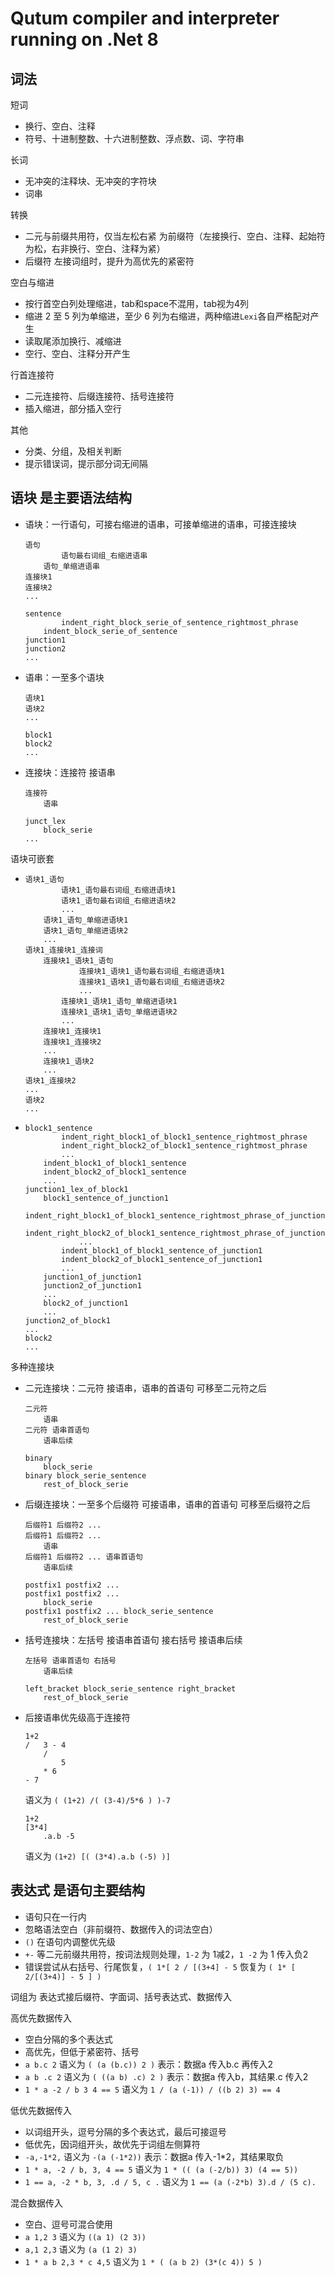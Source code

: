 # Qutum compiler and interpreter running on .Net 8


## 词法

短词
- 换行、空白、注释
- 符号、十进制整数、十六进制整数、浮点数、词、字符串

长词
- 无冲突的注释块、无冲突的字符块
- 词串

转换
- 二元与前缀共用符，仅当左松右紧 为前缀符（左接换行、空白、注释、起始符为松，右非换行、空白、注释为紧）
- 后缀符 左接词组时，提升为高优先的紧密符

空白与缩进
- 按行首空白列处理缩进，tab和space不混用，tab视为4列
- 缩进 2 至 5 列为单缩进，至少 6 列为右缩进，两种缩进`Lexi`各自严格配对产生
- 读取尾添加换行、减缩进
- 空行、空白、注释分开产生

行首连接符
- 二元连接符、后缀连接符、括号连接符
- 插入缩进，部分插入空行

其他
- 分类、分组，及相关判断
- 提示错误词，提示部分词无间隔


## 语块 是主要语法结构

- 语块：一行语句，可接右缩进的语串，可接单缩进的语串，可接连接块
	```
	语句
			语句最右词组_右缩进语串
		语句_单缩进语串
	连接块1
	连接块2
	...
	```
	```
	sentence
			indent_right_block_serie_of_sentence_rightmost_phrase
		indent_block_serie_of_sentence
	junction1
	junction2
	...
	```

- 语串：一至多个语块
	```
	语块1
	语块2
	...
	```
	```
	block1
	block2
	...
	```

- 连接块：连接符 接语串
	```
	连接符
		语串
	```
	```
	junct_lex
		block_serie
	...
	```

语块可嵌套
-	```
	语块1_语句
			语块1_语句最右词组_右缩进语块1
			语块1_语句最右词组_右缩进语块2
			...
		语块1_语句_单缩进语块1
		语块1_语句_单缩进语块2
		...
	语块1_连接块1_连接词
		连接块1_语块1_语句
				连接块1_语块1_语句最右词组_右缩进语块1
				连接块1_语块1_语句最右词组_右缩进语块2
				...
			连接块1_语块1_语句_单缩进语块1
			连接块1_语块1_语句_单缩进语块2
			...
		连接块1_连接块1
		连接块1_连接块2
		...
		连接块1_语块2
		...
	语块1_连接块2
	...
	语块2
	...
	```
-	```
	block1_sentence
			indent_right_block1_of_block1_sentence_rightmost_phrase
			indent_right_block2_of_block1_sentence_rightmost_phrase
			...
		indent_block1_of_block1_sentence
		indent_block2_of_block1_sentence
		...
	junction1_lex_of_block1
		block1_sentence_of_junction1
				indent_right_block1_of_block1_sentence_rightmost_phrase_of_junction1
				indent_right_block2_of_block1_sentence_rightmost_phrase_of_junction1
				...
			indent_block1_of_block1_sentence_of_junction1
			indent_block2_of_block1_sentence_of_junction1
			...
		junction1_of_junction1
		junction2_of_junction1
		...
		block2_of_junction1
		...
	junction2_of_block1
	...
	block2
	...
	```

多种连接块
- 二元连接块：二元符 接语串，语串的首语句 可移至二元符之后
	```
	二元符
		语串
	二元符 语串首语句
		语串后续
	```
	```
	binary
		block_serie
	binary block_serie_sentence
		rest_of_block_serie
	```

- 后缀连接块：一至多个后缀符 可接语串，语串的首语句 可移至后缀符之后
	```
	后缀符1 后缀符2 ...
	后缀符1 后缀符2 ...
		语串
	后缀符1 后缀符2 ... 语串首语句
		语串后续
	```
	```
	postfix1 postfix2 ...
	postfix1 postfix2 ...
		block_serie
	postfix1 postfix2 ... block_serie_sentence
		rest_of_block_serie
	```

- 括号连接块：左括号 接语串首语句 接右括号 接语串后续
	```
	左括号 语串首语句 右括号
		语串后续
	```
	```
	left_bracket block_serie_sentence right_bracket
		rest_of_block_serie
	```

- 后接语串优先级高于连接符
	```
	1+2
	/	3 - 4
		/
			5
		* 6
	- 7
	```
	语义为 `( (1+2) /( (3-4)/5*6 ) )-7`
	```
	1+2
	[3*4]
		.a.b -5
	```
	语义为 `(1+2) [( (3*4).a.b (-5) )]`


## 表达式 是语句主要结构

- 语句只在一行内
- 忽略语法空白（非前缀符、数据传入的词法空白）
- `()` 在语句内调整优先级
- `+-` 等二元前缀共用符，按词法规则处理，`1-2` 为 1减2，`1 -2` 为 1 传入负2
- 错误尝试从右括号、行尾恢复，`( 1*[ 2 / [(3+4] - 5` 恢复为 `( 1* [ 2/[(3+4)] - 5 ] )`

词组为 表达式接后缀符、字面词、括号表达式、数据传入

高优先数据传入
- 空白分隔的多个表达式
- 高优先，但低于紧密符、括号
- `a b.c 2` 语义为 `( (a (b.c)) 2 )` 表示：数据a 传入b.c 再传入2
- `a b .c 2` 语义为 `( ((a b) .c) 2 )` 表示：数据a 传入b，其结果.c 传入2
- `1 * a -2 / b 3 4 == 5` 语义为 `1 / (a (-1)) / ((b 2) 3) == 4`

低优先数据传入
- 以词组开头，逗号分隔的多个表达式，最后可接逗号
- 低优先，因词组开头，故优先于词组左侧算符
- `-a,-1*2,` 语义为 `-(a (-1*2))` 表示：数据a 传入-1*2，其结果取负
- `1 * a, -2 / b, 3, 4 == 5` 语义为 `1 * (( (a (-2/b)) 3) (4 == 5))`
- `1 == a, -2 * b, 3, .d / 5, c .` 语义为 `1 == (a (-2*b) 3).d / (5 c).`

混合数据传入
- 空白、逗号可混合使用
- `a 1,2 3` 语义为 `((a 1) (2 3))`
- `a,1 2,3` 语义为 `(a (1 2) 3)`
- `1 * a b 2,3 * c 4,5` 语义为 `1 * ( (a b 2) (3*(c 4)) 5 )`
